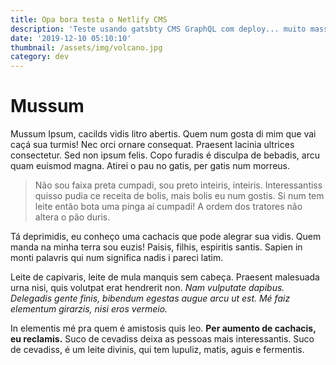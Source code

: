 ```yaml
---
title: Opa bora testa o Netlify CMS
description: 'Teste usando gatsbty CMS GraphQL com deploy... muito massa '
date: '2019-12-10 05:10:10'
thumbnail: /assets/img/volcano.jpg
category: dev
---
```

# Mussum

Mussum Ipsum, cacilds vidis litro abertis. Quem num gosta di mim que vai caçá sua turmis! Nec orci ornare consequat. Praesent lacinia ultrices consectetur. Sed non ipsum felis. Copo furadis é disculpa de bebadis, arcu quam euismod magna. Atirei o pau no gatis, per gatis num morreus.



> Não sou faixa preta cumpadi, sou preto inteiris, inteiris. Interessantiss quisso pudia ce receita de bolis, mais bolis eu num gostis. Si num tem leite então bota uma pinga aí cumpadi! A ordem dos tratores não altera o pão duris.



Tá deprimidis, eu conheço uma cachacis que pode alegrar sua vidis. Quem manda na minha terra sou euzis! Paisis, filhis, espiritis santis. Sapien in monti palavris qui num significa nadis i pareci latim.

Leite de capivaris, leite de mula manquis sem cabeça. Praesent malesuada urna nisi, quis volutpat erat hendrerit non. _Nam vulputate dapibus. Delegadis gente finis, bibendum egestas augue arcu ut est. Mé faiz elementum girarzis, nisi eros vermeio._



In elementis mé pra quem é amistosis quis leo. **Per aumento de cachacis, eu reclamis.** Suco de cevadiss deixa as pessoas mais interessantis. Suco de cevadiss, é um leite divinis, qui tem lupuliz, matis, aguis e fermentis.
